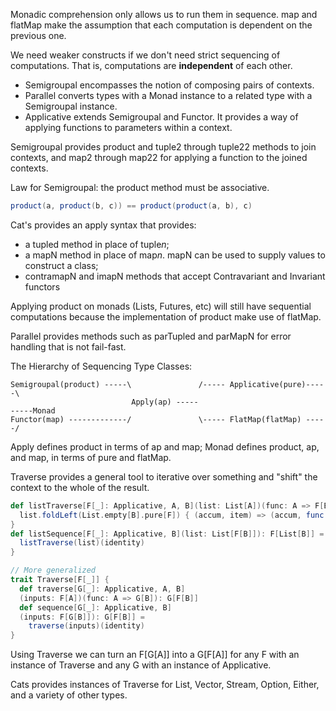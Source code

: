 Monadic comprehension only allows us to run them in sequence.
map and flatMap make the assumption that each computation is dependent on the previous one. 

We need weaker constructs if we don't need strict sequencing of computations. That is, computations are **independent** of each other.

* Semigroupal encompasses the notion of composing pairs of contexts.
* Parallel converts types with a Monad instance to a related type with a Semigroupal instance.
* Applicative extends Semigroupal and Functor. It provides a way of applying functions to parameters within a context.

Semigroupal provides product and tuple2 through tuple22 methods to join contexts, and map2 through map22 for applying a function to the joined contexts.

Law for Semigroupal: the product method must be associative.
```scala
product(a, product(b, c)) == product(product(a, b), c)
```

Cat's provides an apply syntax that provides:
* a tupled method in place of tuple*n*; 
* a mapN method in place of map*n*. mapN can be used to supply values to construct a class;
* contramapN and imapN methods that accept Contravariant and Invariant functors

Applying product on monads (Lists, Futures, etc) will still have sequential computations because the implementation of product make use of flatMap. 

Parallel provides methods such as parTupled and parMapN for error handling that is not fail-fast.

The Hierarchy of Sequencing Type Classes:
```
Semigroupal(product) -----\               /----- Applicative(pure)-----\
                           Apply(ap) -----                              -----Monad                                                                  
Functor(map) -------------/               \----- FlatMap(flatMap) -----/
```

Apply defines product in terms of ap and map; Monad defines product, ap, and map, in terms of pure and flatMap.

Traverse provides a general tool to iterative over something and "shift" the context to the whole of the result.
```scala
def listTraverse[F[_]: Applicative, A, B](list: List[A])(func: A => F[B]): F[List[B]] =
  list.foldLeft(List.empty[B].pure[F]) { (accum, item) => (accum, func(item)).mapN(_ :+ _)
}
def listSequence[F[_]: Applicative, B](list: List[F[B]]): F[List[B]] = {
  listTraverse(list)(identity)
}

// More generalized
trait Traverse[F[_]] {
  def traverse[G[_]: Applicative, A, B]
  (inputs: F[A])(func: A => G[B]): G[F[B]]
  def sequence[G[_]: Applicative, B]
  (inputs: F[G[B]]): G[F[B]] =
    traverse(inputs)(identity)
}
```
Using Traverse we can turn an F[G[A]] into a G[F[A]] for any F with an instance of Traverse and any G with an instance of Applicative.

Cats provides instances of Traverse for List, Vector, Stream, Option, Either, and a variety of other types.
